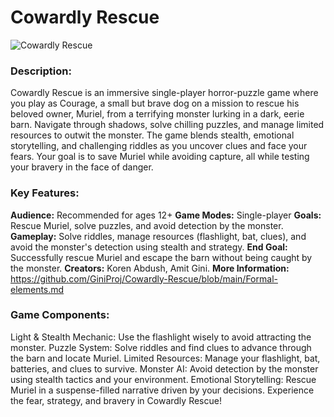 # Cowardly Rescue

![Cowardly Rescue]()

### Description:
Cowardly Rescue is an immersive single-player horror-puzzle game where you play as Courage, a small but brave dog on a mission to rescue his beloved owner, Muriel, from a terrifying monster lurking in a dark, eerie barn. Navigate through shadows, solve chilling puzzles, and manage limited resources to outwit the monster. The game blends stealth, emotional storytelling, and challenging riddles as you uncover clues and face your fears. Your goal is to save Muriel while avoiding capture, all while testing your bravery in the face of danger.

### Key Features:

**Audience:** Recommended for ages 12+
**Game Modes:** Single-player
**Goals:** Rescue Muriel, solve puzzles, and avoid detection by the monster.
**Gameplay:** Solve riddles, manage resources (flashlight, bat, clues), and avoid the monster's detection using stealth and strategy.
**End Goal:** Successfully rescue Muriel and escape the barn without being caught by the monster.
**Creators:** Koren Abdush, Amit Gini.
**More Information:** https://github.com/GiniProj/Cowardly-Rescue/blob/main/Formal-elements.md

### Game Components: 

Light & Stealth Mechanic: Use the flashlight wisely to avoid attracting the monster.
Puzzle System: Solve riddles and find clues to advance through the barn and locate Muriel.
Limited Resources: Manage your flashlight, bat, batteries, and clues to survive.
Monster AI: Avoid detection by the monster using stealth tactics and your environment.
Emotional Storytelling: Rescue Muriel in a suspense-filled narrative driven by your decisions.
Experience the fear, strategy, and bravery in Cowardly Rescue!
